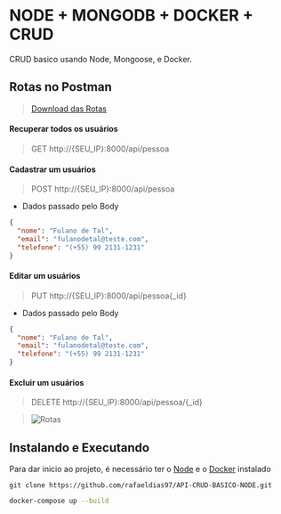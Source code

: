 # NODE + MONGODB + DOCKER + CRUD

CRUD basico usando Node, Mongoose, e Docker.

## Rotas no Postman
> [Download das Rotas](https://run.pstmn.io/button.js)
#### Recuperar todos os usuários
> GET http://{SEU_IP}:8000/api/pessoa

#### Cadastrar um usuários
> POST http://{SEU_IP}:8000/api/pessoa

* Dados passado pelo Body
```json
{ 
  "nome": "Fulano de Tal",
  "email": "fulanodetal@teste.com",
  "telefone": "(+55) 99 2131-1231"
}
```

#### Editar um usuários
> PUT http://{SEU_IP}:8000/api/pessoa{_id}

* Dados passado pelo Body
```json
{ 
  "nome": "Fulano de Tal",
  "email": "fulanodetal@teste.com",
  "telefone": "(+55) 99 2131-1231"
}
```
#### Excluir um usuários
> DELETE http://{SEU_IP}:8000/api/pessoa/{_id}

> ![Rotas](https://i.ibb.co/LrJtL6J/Capturar.png)


## Instalando e Executando
Para dar inicio ao projeto, é necessário ter o [Node](https://nodejs.org/en/download/) e o [Docker](https://hub.docker.com/editions/community/docker-ce-desktop-windows) instalado

```git
git clone https://github.com/rafaeldias97/API-CRUD-BASICO-NODE.git
```
```bash
docker-compose up --build
```